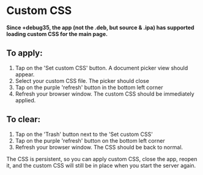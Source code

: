 # Custom CSS

**Since +debug35, the app (not the .deb, but source & .ipa) has supported loading custom CSS for the main page.**

## To apply:

1. Tap on the 'Set custom CSS' button. A document picker view should appear.
1. Select your custom CSS file. The picker should close
1. Tap on the purple 'refresh' button in the bottom left corner
1. Refresh your browser window. The custom CSS should be immediately applied.

## To clear:

1. Tap on the 'Trash' button next to the 'Set custom CSS'
1. Tap on the purple 'refresh' button on the bottom left corner
1. Refresh your browser window. The CSS should be back to normal.

The CSS is persistent, so you can apply custom CSS, close the app, reopen it, and the custom CSS will still be in place when you start the server again.